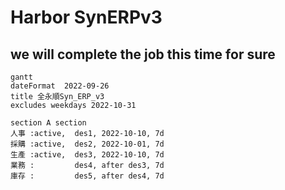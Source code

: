 # Harbor SynERPv3

we will complete the job this time for sure
---

```mermaid
gantt
dateFormat  2022-09-26
title 全永順Syn_ERP_v3
excludes weekdays 2022-10-31

section A section
人事 :active,  des1, 2022-10-10, 7d
採購 :active,  des2, 2022-10-01, 7d
生產 :active,  des3, 2022-10-10, 7d
業務 :         des4, after des3, 7d
庫存 :         des5, after des4, 7d
```


